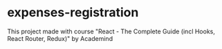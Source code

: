 # expenses-registration

This project made with course "React - The Complete Guide (incl Hooks, React Router, Redux)" by Academind
